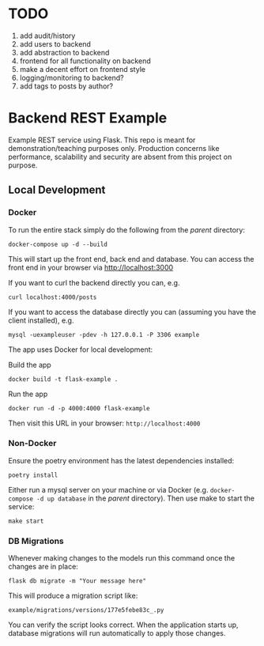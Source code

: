 # TODO

1. add audit/history
2. add users to backend
3. add abstraction to backend
4. frontend for all functionality on backend
5. make a decent effort on frontend style
6. logging/monitoring to backend?
7. add tags to posts by author?

# Backend REST Example

Example REST service using Flask. This repo is meant for demonstration/teaching purposes only. Production concerns like performance, scalability and security are absent from this project on purpose.

## Local Development

### Docker

To run the entire stack simply do the following from the _parent_ directory:
```shell
docker-compose up -d --build
```

This will start up the front end, back end and database. You can access the front end in your browser via [http://localhost:3000](localhost:3000)

If you want to curl the backend directly you can, e.g.
```shell
curl localhost:4000/posts
```

If you want to access the database directly you can (assuming you have the client installed), e.g.
```shell
mysql -uexampleuser -pdev -h 127.0.0.1 -P 3306 example
```

The app uses Docker for local development:

Build the app
```
docker build -t flask-example .
```

Run the app
```
docker run -d -p 4000:4000 flask-example
```

Then visit this URL in your browser: `http://localhost:4000`

### Non-Docker

Ensure the poetry environment has the latest dependencies installed:

```
poetry install
```

Either run a mysql server on your machine or via Docker (e.g. `docker-compose -d up database` in the _parent_ directory). Then use make to start the service:

```
make start
```

### DB Migrations

Whenever making changes to the models run this command once the changes are in place:
```
flask db migrate -m "Your message here"
```

This will produce a migration script like:
```
example/migrations/versions/177e5febe83c_.py
```

You can verify the script looks correct. When the application starts up, database migrations will run automatically to apply those changes.
